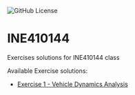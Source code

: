 ![GitHub License](https://img.shields.io/github/license/lucastaba/ine410144)
# INE410144
Exercises solutions for INE410144 class

Available Exercise solutions:
- [Exercise 1 - Vehicle Dynamics Analysis](./exercise_1/SOLUTION.md)
